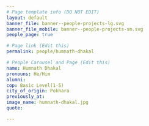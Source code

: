 ```yaml
---
# Page template info (DO NOT EDIT)
layout: default
banner_file: banner--people-projects-lg.svg
banner_file_mobile: banner--people-projects-sm.svg
people_page: true

# Page link (Edit this)
permalink: people/humnath-dhakal

# People Carousel and Page (Edit this)
name: Humnath Dhakal
pronouns: He/Him
alumni: 
cop: Basic Level(1-5)
city_of_origin: Pokhara
previously_at: 
image_name: humnath-dhakal.jpg
quote: 

---
```

